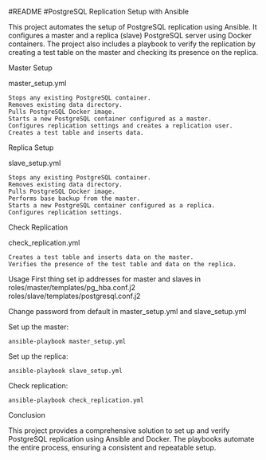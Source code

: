#README
#PostgreSQL Replication Setup with Ansible

This project automates the setup of PostgreSQL replication using Ansible. It configures a master and a replica (slave) PostgreSQL server using Docker containers. The project also includes a playbook to verify the replication by creating a test table on the master and checking its presence on the replica.

Master Setup

master_setup.yml

    Stops any existing PostgreSQL container.
    Removes existing data directory.
    Pulls PostgreSQL Docker image.
    Starts a new PostgreSQL container configured as a master.
    Configures replication settings and creates a replication user.
    Creates a test table and inserts data.

Replica Setup

slave_setup.yml

    Stops any existing PostgreSQL container.
    Removes existing data directory.
    Pulls PostgreSQL Docker image.
    Performs base backup from the master.
    Starts a new PostgreSQL container configured as a replica.
    Configures replication settings.

Check Replication

check_replication.yml

    Creates a test table and inserts data on the master.
    Verifies the presence of the test table and data on the replica.

Usage
First thing set ip addresses for master and slaves in roles/master/templates/pg_hba.conf.j2
roles/slave/templates/postgresql.conf.j2

Change password from default in master_setup.yml and slave_setup.yml

Set up the master:

    ansible-playbook master_setup.yml

Set up the replica:


    ansible-playbook slave_setup.yml

Check replication:


    ansible-playbook check_replication.yml

Conclusion

This project provides a comprehensive solution to set up and verify PostgreSQL replication using Ansible and Docker. The playbooks automate the entire process, ensuring a consistent and repeatable setup.
